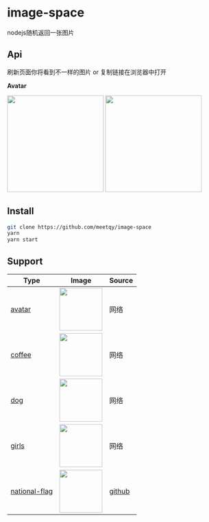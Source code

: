 # image-space

nodejs随机返回一张图片

## Api

刷新页面你将看到不一样的图片 or 复制链接在浏览器中打开

**Avatar**

<div>
  <img width="225" src="https://wcao.cc/image-space/api/avatar?1" />
  <img width="225" src="https://wcao.cc/image-space/api/avatar?2" />
</div>

## Install

```bash
git clone https://github.com/meetqy/image-space
yarn
yarn start
```

## Support

| Type                                                             | Image                                                                   | Source                                                  |
| ---------------------------------------------------------------- | ----------------------------------------------------------------------- | ------------------------------------------------------- |
| [avatar](https://wcao.cc/tools/image-space#avatar)               | <img width="100" src="https://wcao.cc/image-space/api/avatar" />        | 网络                                                    |
| [coffee](https://wcao.cc/tools/image-space#coffee)               | <img width="100" src="https://wcao.cc/image-space/api/coffee" />        | 网络                                                    |
| [dog](https://wcao.cc/tools/image-space#dog)                     | <img width="100" src="https://wcao.cc/image-space/api/dog" />           | 网络                                                    |
| [girls](https://wcao.cc/tools/image-space#girls)                 | <img width="100" src="https://wcao.cc/image-space/api/girls" />         | 网络                                                    |
| [national-flag](https://wcao.cc/tools/image-space#national-flag) | <img width="100" src="https://wcao.cc/image-space/api/national-flag" /> | [github](https://github.com/hampusborgos/country-flags) |

